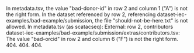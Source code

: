In metadata.tsv, the value "bad-donor-id" in row 2 and column 1 ("A") is not the right form.
In the dataset referenced by row 2, referencing dataset-iec-examples/bad-example/submission, the file "should-not-be-here.txt" is not allowed.
In metadata.tsv (as scatacseq): External: row 2, contributors dataset-iec-examples/bad-example/submission/extras/contributors.tsv: The value "bad-orcid" in row 2 and column 6 ("F") is not the right form.
404.
404.
404.
